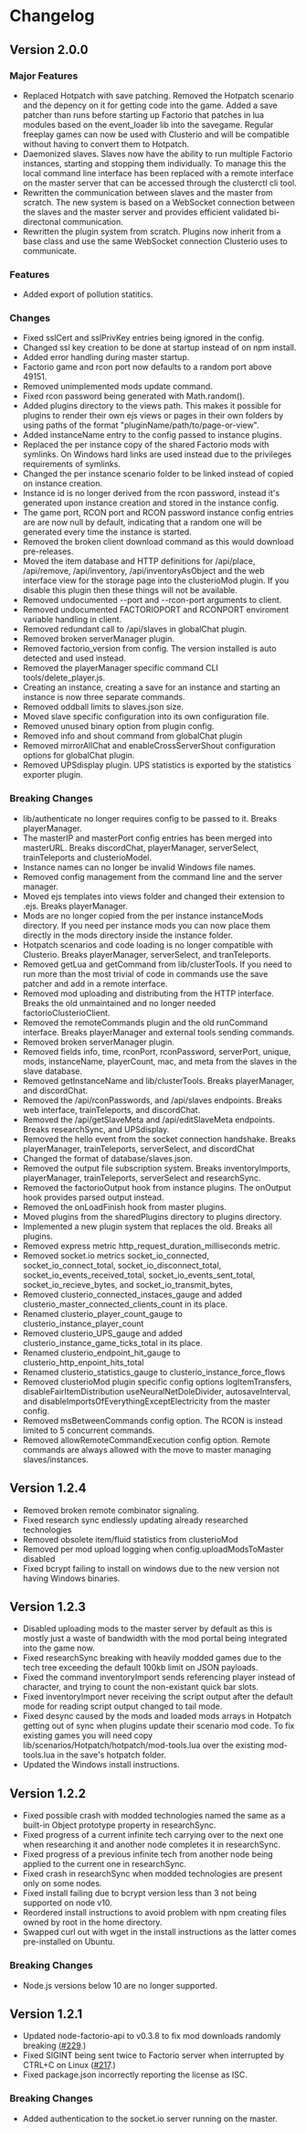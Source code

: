 Changelog
=========

Version 2.0.0
-------------

### Major Features

- Replaced Hotpatch with save patching.  Removed the Hotpatch scenario and
  the depency on it for getting code into the game.  Added a save patcher than
  runs before starting up Factorio that patches in lua modules based on the
  event_loader lib into the savegame.  Regular freeplay games can now be
  used with Clusterio and will be compatible without having to convert them
  to Hotpatch.
- Daemonized slaves.  Slaves now have the ability to run multiple Factorio
  instances, starting and stopping them individually.  To manage this the
  local command line interface has been replaced with a remote interface on
  the master server that can be accessed through the clusterctl cli tool.
- Rewritten the communication between slaves and the master from scratch.  The
  new system is based on a WebSocket connection between the slaves and the
  master server and provides efficient validated bi-directonal communication.
- Rewritten the plugin system from scratch.  Plugins now inherit from
  a base class and use the same WebSocket connection Clusterio uses to
  communicate.

### Features

- Added export of pollution statitics.

### Changes

- Fixed sslCert and sslPrivKey entries being ignored in the config.
- Changed ssl key creation to be done at startup instead of on npm install.
- Added error handling during master startup.
- Factorio game and rcon port now defaults to a random port above 49151.
- Removed unimplemented mods update command.
- Fixed rcon password being generated with Math.random().
- Added plugins directory to the views path.  This makes it possible for
  plugins to render their own ejs views or pages in their own folders by
  using paths of the format "pluginName/path/to/page-or-view".
- Added instanceName entry to the config passed to instance plugins.
- Replaced the per instance copy of the shared Factorio mods with
  symlinks.  On Windows hard links are used instead due to the
  privileges requirements of symlinks.
- Changed the per instance scenario folder to be linked instead of
  copied on instance creation.
- Instance id is no longer derived from the rcon password, instead it's
  generated upon instance creation and stored in the instance config.
- The game port, RCON port and RCON password instance config entries are are
  now null by default, indicating that a random one will be generated every
  time the instance is started.
- Removed the broken client download command as this would download
  pre-releases.
- Moved the item database and HTTP definitions for /api/place, /api/remove,
  /api/inventory, /api/inventoryAsObject and the web interface view for the
  storage page into the clusterioMod plugin.  If you disable this plugin
  then these things will not be available.
- Removed undocumented --port and --rcon-port arguments to client.
- Removed undocumented FACTORIOPORT and RCONPORT enviroment variable
  handling in client.
- Removed redundant call to /api/slaves in globalChat plugin.
- Removed broken serverManager plugin.
- Removed factorio_version from config.  The version installed is auto
  detected and used instead.
- Removed the playerManager specific command CLI tools/delete_player.js.
- Creating an instance, creating a save for an instance and starting an
  instance is now three separate commands.
- Removed oddball limits to slaves.json size.
- Moved slave specific configuration into its own configuration file.
- Removed unused binary option from plugin config.
- Removed info and shout command from globalChat plugin
- Removed mirrorAllChat and enableCrossServerShout configuration options for
  globalChat plugin.
- Removed UPSdisplay plugin.  UPS statistics is exported by the statistics
  exporter plugin.

### Breaking Changes

- lib/authenticate no longer requires config to be passed to it.  Breaks
  playerManager.
- The masterIP and masterPort config entries has been merged into masterURL.
  Breaks discordChat, playerManager, serverSelect, trainTeleports and
  clusterioModel.
- Instance names can no longer be invalid Windows file names.
- Removed config management from the command line and the server manager.
- Moved ejs templates into views folder and changed their extension to
  .ejs.  Breaks playerManager.
- Mods are no longer copied from the per instance instanceMods directory.
  If you need per instance mods you can now place them directly in the mods
  directory inside the instance folder.
- Hotpatch scenarios and code loading is no longer compatible with Clusterio.
  Breaks playerManager, serverSelect, and tranTeleports.
- Removed getLua and getCommand from lib/clusterTools.  If you need to run
  more than the most trivial of code in commands use the save patcher and
  add in a remote interface.
- Removed mod uploading and distributing from the HTTP interface.  Breaks
  the old unmaintained and no longer needed factorioClusterioClient.
- Removed the remoteCommands plugin and the old runCommand interface.  Breaks
  playerManager and external tools sending commands.
- Removed broken serverManager plugin.
- Removed fields info, time, rconPort, rconPassword, serverPort, unique,
  mods, instanceName, playerCount, mac, and meta from the slaves in the
  slave database.
- Removed getInstanceName and lib/clusterTools.  Breaks playerManager,
  and discordChat.
- Removed the /api/rconPasswords, and /api/slaves endpoints.  Breaks web
  interface, trainTeleports, and discordChat.
- Removed the /api/getSlaveMeta and /api/editSlaveMeta endpoints.  Breaks
  researchSync, and UPSdisplay.
- Removed the hello event from the socket connection handshake.  Breaks
  playerManager, trainTeleports, serverSelect, and discordChat
- Changed the format of database/slaves.json.
- Removed the output file subscription system.  Breaks inventoryImports,
  playerManager, trainTeleports, serverSelect and researchSync.
- Removed the factorioOutput hook from instance plugins.  The onOutput
  hook provides parsed output instead.
- Removed the onLoadFinish hook from master plugins.
- Moved plugins from the sharedPlugins directory to plugins directory.
- Implemented a new plugin system that replaces the old.  Breaks all plugins.
- Removed express metric http_request_duration_milliseconds metric.
- Removed socket.io metrics socket_io_connected, socket_io_connect_total,
  socket_io_disconnect_total, socket_io_events_received_total,
  socket_io_events_sent_total, socket_io_recieve_bytes, and
  socket_io_transmit_bytes,
- Removed clusterio_connected_instaces_gauge and added
  clusterio_master_connected_clients_count in its place.
- Renamed clusterio_player_count_gauge to clusterio_instance_player_count
- Removed clusterio_UPS_gauge and added clusterio_instance_game_ticks_total in
  its place.
- Renamed clusterio_endpoint_hit_gauge to clusterio_http_enpoint_hits_total
- Renamed clusterio_statistics_gauge to clusterio_instance_force_flows
- Removed clusterioMod plugin specific config options logItemTransfers,
  disableFairItemDistribution useNeuralNetDoleDivider, autosaveInterval, and
  disableImportsOfEverythingExceptElectricity from the master config.
- Removed msBetweenCommands config option.  The RCON is instead limited to 5
  concurrent commands.
- Removed allowRemoteCommandExecution config option.  Remote commands are
  always allowed with the move to master managing slaves/instances.


Version 1.2.4
-------------

- Removed broken remote combinator signaling.
- Fixed research sync endlessly updating already researched technologies
- Removed obsolete item/fluid statistics from clusterioMod
- Removed per mod upload logging when config.uploadModsToMaster disabled
- Fixed bcrypt failing to install on windows due to the new version not
  having Windows binaries.


Version 1.2.3
-------------

- Disabled uploading mods to the master server by default as this is mostly
  just a waste of bandwidth with the mod portal being integrated into the
  game now.
- Fixed researchSync breaking with heavily modded games due to the tech tree
  exceeding the default 100kb limit on JSON payloads.
- Fixed the command inventoryImport sends referencing player instead of
  character, and trying to count the non-existant quick bar slots.
- Fixed inventoryImport never receiving the script output after the default
  mode for reading script output changed to tail mode.
- Fixed desync caused by the mods and loaded mods arrays in Hotpatch getting
  out of sync when plugins update their scenario mod code.  To fix existing
  games you will need copy lib/scenarios/Hotpatch/hotpatch/mod-tools.lua
  over the existing mod-tools.lua in the save's hotpatch folder.
- Updated the Windows install instructions.


Version 1.2.2
-------------

- Fixed possible crash with modded technologies named the same as a built-in
  Object prototype property in researchSync.
- Fixed progress of a current infinite tech carrying over to the next one
  when researching it and another node completes it in researchSync.
- Fixed progress of a previous infinite tech from another node being applied
  to the current one in researchSync.
- Fixed crash in researchSync when modded technologies are present only on some
  nodes.
- Fixed install failing due to bcrypt version less than 3 not being supported
  on node v10.
- Reordered install instructions to avoid problem with npm creating files owned
  by root in the home directory.
- Swapped curl out with wget in the install instructions as the latter comes
  pre-installed on Ubuntu.

### Breaking Changes

- Node.js versions below 10 are no longer supported.


Version 1.2.1
-------------

- Updated node-factorio-api to v0.3.8 to fix mod downloads randomly breaking
  ([#229][#229].)
- Fixed SIGINT being sent twice to Factorio server when interrupted by CTRL+C
  on Linux ([#217][#217].)
- Fixed package.json incorrectly reporting the license as ISC.

[#217]: https://github.com/clusterio/factorioClusterio/issues/217
[#229]: https://github.com/clusterio/factorioClusterio/issues/229

### Breaking Changes

- Added authentication to the socket.io server running on the master.
